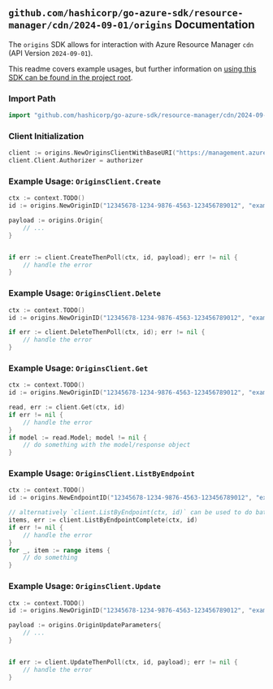 
## `github.com/hashicorp/go-azure-sdk/resource-manager/cdn/2024-09-01/origins` Documentation

The `origins` SDK allows for interaction with Azure Resource Manager `cdn` (API Version `2024-09-01`).

This readme covers example usages, but further information on [using this SDK can be found in the project root](https://github.com/hashicorp/go-azure-sdk/tree/main/docs).

### Import Path

```go
import "github.com/hashicorp/go-azure-sdk/resource-manager/cdn/2024-09-01/origins"
```


### Client Initialization

```go
client := origins.NewOriginsClientWithBaseURI("https://management.azure.com")
client.Client.Authorizer = authorizer
```


### Example Usage: `OriginsClient.Create`

```go
ctx := context.TODO()
id := origins.NewOriginID("12345678-1234-9876-4563-123456789012", "example-resource-group", "profileName", "endpointName", "originName")

payload := origins.Origin{
	// ...
}


if err := client.CreateThenPoll(ctx, id, payload); err != nil {
	// handle the error
}
```


### Example Usage: `OriginsClient.Delete`

```go
ctx := context.TODO()
id := origins.NewOriginID("12345678-1234-9876-4563-123456789012", "example-resource-group", "profileName", "endpointName", "originName")

if err := client.DeleteThenPoll(ctx, id); err != nil {
	// handle the error
}
```


### Example Usage: `OriginsClient.Get`

```go
ctx := context.TODO()
id := origins.NewOriginID("12345678-1234-9876-4563-123456789012", "example-resource-group", "profileName", "endpointName", "originName")

read, err := client.Get(ctx, id)
if err != nil {
	// handle the error
}
if model := read.Model; model != nil {
	// do something with the model/response object
}
```


### Example Usage: `OriginsClient.ListByEndpoint`

```go
ctx := context.TODO()
id := origins.NewEndpointID("12345678-1234-9876-4563-123456789012", "example-resource-group", "profileName", "endpointName")

// alternatively `client.ListByEndpoint(ctx, id)` can be used to do batched pagination
items, err := client.ListByEndpointComplete(ctx, id)
if err != nil {
	// handle the error
}
for _, item := range items {
	// do something
}
```


### Example Usage: `OriginsClient.Update`

```go
ctx := context.TODO()
id := origins.NewOriginID("12345678-1234-9876-4563-123456789012", "example-resource-group", "profileName", "endpointName", "originName")

payload := origins.OriginUpdateParameters{
	// ...
}


if err := client.UpdateThenPoll(ctx, id, payload); err != nil {
	// handle the error
}
```
